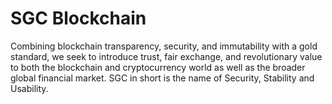 # SGC Blockchain

Combining blockchain transparency, security, and immutability with a gold standard, we seek to introduce trust, fair exchange, and revolutionary value to both the blockchain and cryptocurrency world as well as the broader global financial market.
SGC in short is the name of Security, Stability and Usability.

